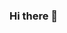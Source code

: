 ### Hi there 👋

<!--
**MrCompSc1/MrCompSc1** is a ✨ _special_ ✨ repository because its `README.md` (this file) appears on your GitHub profile.

👋 Hi, I’m Stuart Davison
👀 I am currently Head of Computing and interested on building on my 20 years of experience with new programming projects
🌱 I’m currently learning Javascript but have experience with Python, C#, MSSQL, VB
💞️ I’m looking to for a software development job
📫 [Reach me on LinkedIn] (https://www.linkedin.com/in/stuart-davison-67b6a331/)
